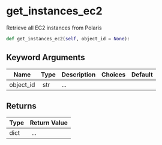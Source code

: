 # get_instances_ec2

Retrieve all EC2 instances from Polaris

```py
def get_instances_ec2(self, object_id = None):
```


## Keyword Arguments

| Name        | Type | Description                                                                 | Choices | Default |
|-------------|------|-----------------------------------------------------------------------------|---------|---------|
| object_id  | str | ... |  |  |

## Returns

| Type | Return Value                                                                                  |
|------|-----------------------------------------------------------------------------------------------|
| dict | ... |



